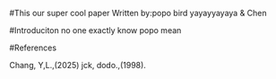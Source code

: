 #This our super cool paper
Written by:popo bird yayayyayaya & Chen

#Introduciton
no one exactly know popo mean

#References

Chang, Y,L.,(2025)
jck, dodo.,(1998).
